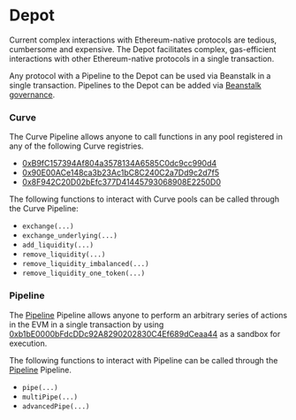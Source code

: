 # Depot

Current complex interactions with Ethereum-native protocols are tedious, cumbersome and expensive. The Depot facilitates complex, gas-efficient interactions with other Ethereum-native protocols in a single transaction.&#x20;

Any protocol with a Pipeline to the Depot can be used via Beanstalk in a single transaction. Pipelines to the Depot can be added via [Beanstalk governance](../governance/beanstalk/).

### Curve

The Curve Pipeline allows anyone to call functions in any pool registered in any of the following Curve registries.

* [0xB9fC157394Af804a3578134A6585C0dc9cc990d4](https://etherscan.io/address/0xB9fC157394Af804a3578134A6585C0dc9cc990d4#readContract)
* [0x90E00ACe148ca3b23Ac1bC8C240C2a7Dd9c2d7f5](https://etherscan.io/address/0x90E00ACe148ca3b23Ac1bC8C240C2a7Dd9c2d7f5#readContract)
* [0x8F942C20D02bEfc377D41445793068908E2250D0](https://etherscan.io/address/0x8F942C20D02bEfc377D41445793068908E2250D0#readContract)

The following functions to interact with Curve pools can be called through the Curve Pipeline:

* `exchange(...)`
* `exchange_underlying(...)`
* `add_liquidity(...)`
* `remove_liquidity(...)`
* `remove_liquidity_imbalanced(...)`
* `remove_liquidity_one_token(...)`

### Pipeline

The [Pipeline](../ecosystem/pipeline.md) Pipeline allows anyone to perform an arbitrary series of actions in the EVM in a single transaction by using [0xb1bE0000bFdcDDc92A8290202830C4Ef689dCeaa44](https://etherscan.io/address/0xb1bE0000bFdcDDc92A8290202830C4Ef689dCeaa#readContract) as a sandbox for execution.

The following functions to interact with Pipeline can be called through the [Pipeline](../ecosystem/pipeline.md) Pipeline.

* `pipe(...)`
* `multiPipe(...)`
* `advancedPipe(...)`
